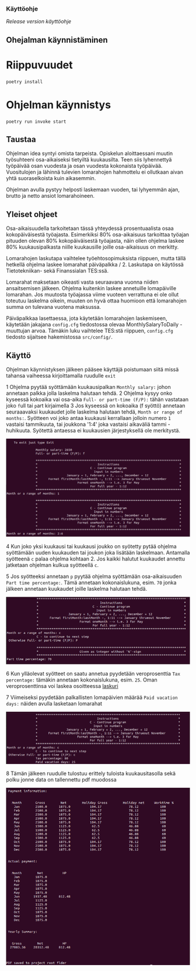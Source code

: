 ### Käyttöohje

*Release version käyttöohje*

##  Ohejalman käynnistäminen


# Riippuvuudet 

`poetry install`

# Ohjelman käynnistys

`poetry run invoke start`


## Taustaa

Ohjelman idea syntyi omista tarpeista. Opiskelun aloittaessani muutin työsuhteeni 
osa-aikaiseksi tietyiltä kuukausilta. Teen siis lyhennettyä työpäivää osan vuodesta ja osan
vuodesta kokonaista työpäivää. Vuositulojen ja lähinnä tulevien lomarahojen hahmottelu ei ollutkaan 
aivan yhtä suoraselkoista kuin aikasemmin. 

Ohjelman avulla pystyy helposti laskemaan vuoden, tai lyhyemmän ajan, brutto ja netto  ansiot lomarahoineen.

## Yleiset ohjeet

Osa-aikaisuudella tarkoitetaan tässä yhteydessä prosentuaalista osaa kokopäiväisestä työajasta.
Esimerkiksi 80% osa-aikaisuus tarkoittaa työajan pituuden olevan 80% kokopäiväisestä työajasta,
näin ollen ohjelma laskee 80% kuukausipalkasta niille kuukausille joille osa-aikaisuus on merkitty.

Lomarahojen laskutapa vaihtelee työehtosopimuksista riippuen, mutta tällä hetkellä ohjelma laskee 
lomarahat päiväpalkka / 2. Laskutapa on käytössä Tietotekniikan- sekä Finanssialan TES:ssä.   

Lomarahat maksetaan oikeasti vasta seuraavana vuonna niiden ansaitsemisen jälkeen. 
Ohjelma kuitenkin laskee annetuille lomapäiville lomarahan. 
Jos muutosta työajassa viime vuoteen verrattuna ei ole ollut toteutuu laskelma oikein,
muuten on hyvä ottaa huomioon että lomarahojen summa on tulevana vuotena maksussa.    

Päiväpalkkaa lasettaessa, jota käytetään lomarahojen laskemiseen, käytetään jakajana `config.cfg` tiedostossa olevaa MonthlySalaryToDaily -muuttujan arvoa. 
Tämäkin luku vaihtelee TES:stä riippuen, `config.cfg` tiedosto sijaitsee hakemistossa `src/config/`.    

## Käyttö

Ohjelman käynnistyksen jälkeen pääsee käyttäjä poistumaan siitä missä tahansa vaiheessa kirjoittamalla 
ruudulle `exit`

1 Ohjelma pyytää syöttämään kuukausipalkan `Monthly salary:` johon annetaan palkka jolla laskelma halutaan tehdä.
2 Ohjelma kysyy onko kyseessä kokoaika vai osa-aika `Full- or part-time (F/P):` tähän vastataan joko `f`ull tai `p`art kirjaimella
3 Jos kyseessä on kokoaika (f syöttö) annetaan seuraaavaksi kuukaudet jolle laskelma halutaan tehdä, `Month or range of months:`.
Syötteen voi joko antaa kuukausi kerrallaan jolloin numero `1` vastaisi tammikuuta, tai joukkona '1:4' joka vastaisi aikaväliä tammi - huhikuuta.
Syötettä antaessa ei kuukausien järjestyksellä ole merkitystä. 

![Ohje](./kuvat/salary_months.png)

4 Kun joko yksi kuukausi tai kuukausi joukko on syötetty pytää ohjelma syöttämään uuden kuukauden tai joukon joka lisätään laskelmaan. 
Antamalla syötteenä `c` palaa ohjelma kohtaan 2.
Jos kaikki halutut kuukaudet annettu jatketaan ohjelman kulkua syötteellä `c`.


5 Jos syötteeksi annetaan `p` pyytää ohjelma syöttämään osa-aikaisuuden `Part time percentage:`. Tämä annetaan kokonaislukuna, esim. `70`
jonka jälkeen annetaan kuukaudet joille laskelma halutaan tehdä. 

![Ohje](./kuvat/parttime.png)

6 Kun ylläolevat syötteet on saatu annetua pyydetään veroprosenttia `Tax percentage:` tämäkin annetaan kokonaislukuna, esim. `25`. 
Oman veroprosenttinsa voi laskea osoitteessa [laskuri](https://avoinomavero.vero.fi/_/)

7 Viimeiseksi pyydetään palkallisten lomapäivien määrää `Paid vacation days:` näiden avulla lasketaan lomarahat

![Ohje](./kuvat/tax_holiday.png)

8 Tämän jälkeen ruudulle tulostuu erittely tuloista kuukausitasolla sekä polku jonne data on tallennettu pdf muodossa

![Ohje](./kuvat/final.png)
